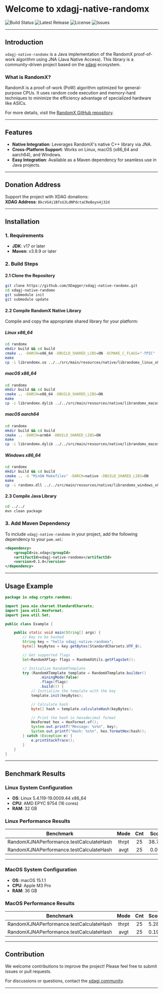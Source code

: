 # Welcome to xdagj-native-randomx

![Build Status](https://github.com/XDagger/xdagj-native-randomx/actions/workflows/maven.yml/badge.svg)
![Latest Release](https://img.shields.io/github/v/release/XDagger/xdagj-native-randomx)
![License](https://img.shields.io/github/license/XDagger/xdagj-native-randomx)
![Issues](https://img.shields.io/github/issues/XDagger/xdagj-native-randomx)

---

## Introduction

`xdagj-native-randomx` is a Java implementation of the RandomX proof-of-work algorithm using JNA (Java Native Access). This library is a community-driven project based on the [xdagj](https://github.com/XDagger/xdagj) ecosystem.

### **What is RandomX?**

RandomX is a proof-of-work (PoW) algorithm optimized for general-purpose CPUs. It uses random code execution and memory-hard techniques to minimize the efficiency advantage of specialized hardware like ASICs.

For more details, visit the [RandomX GitHub repository](https://github.com/tevador/RandomX).

---

## Features

- **Native Integration**: Leverages RandomX's native C++ library via JNA.
- **Cross-Platform Support**: Works on Linux, macOS (x86_64 and aarch64), and Windows.
- **Easy Integration**: Available as a Maven dependency for seamless use in Java projects.

---

## Donation Address

Support the project with XDAG donations:  
**XDAG Address**: `BkcVG4i1BfxUJLdNPdctaCReBoyn4j32d`

---

## Installation

### **1. Requirements**

- **JDK**: v17 or later
- **Maven**: v3.9.9 or later

### **2. Build Steps**

#### **2.1 Clone the Repository**
```bash
git clone https://github.com/XDagger/xdagj-native-randomx.git
cd xdagj-native-randomx
git submodule init
git submodule update
```

#### **2.2 Compile RandomX Native Library**

Compile and copy the appropriate shared library for your platform:

##### **Linux x86_64**
```bash
cd randomx
mkdir build && cd build
cmake .. -DARCH=x86_64 -DBUILD_SHARED_LIBS=ON -DCMAKE_C_FLAGS="-fPIC"
make
cp -i librandomx.so ../../src/main/resources/native/librandomx_linux_x86_64.so
```

##### **macOS x86_64**
```bash
cd randomx
mkdir build && cd build
cmake .. -DARCH=x86_64 -DBUILD_SHARED_LIBS=ON
make
cp -i librandomx.dylib ../../src/main/resources/native/librandomx_macos_x86_64.dylib
```

##### **macOS aarch64**
```bash
cd randomx
mkdir build && cd build
cmake .. -DARCH=arm64 -DBUILD_SHARED_LIBS=ON
make
cp -i librandomx.dylib ../../src/main/resources/native/librandomx_macos_aarch64.dylib
```

##### **Windows x86_64**
```bash
cd randomx
mkdir build && cd build
cmake .. -G "MinGW Makefiles" -DARCH=native -DBUILD_SHARED_LIBS=ON
make
cp -i randomx.dll ../../src/main/resources/native/librandomx_windows_x86_64.dll
```

#### **2.3 Compile Java Library**
```bash
cd ../../
mvn clean package
```

### **3. Add Maven Dependency**

To include `xdagj-native-randomx` in your project, add the following dependency to your `pom.xml`:

```xml
<dependency>
    <groupId>io.xdag</groupId>
    <artifactId>xdagj-native-randomx</artifactId>
    <version>0.1.8</version>
</dependency>
```

---

## Usage Example

```java
package io.xdag.crypto.randomx;

import java.nio.charset.StandardCharsets;
import java.util.HexFormat;
import java.util.Set;

public class Example {

    public static void main(String[] args) {
        // Key to be hashed
        String key = "hello xdagj-native-randomx";
        byte[] keyBytes = key.getBytes(StandardCharsets.UTF_8);

        // Get supported flags
        Set<RandomXFlag> flags = RandomXUtils.getFlagsSet();

        // Initialize RandomXTemplate
        try (RandomXTemplate template = RandomXTemplate.builder()
                .miningMode(false)
                .flags(flags)
                .build()) {
            // Initialize the template with the key
            template.init(keyBytes);

            // Calculate hash
            byte[] hash = template.calculateHash(keyBytes);

            // Print the hash in hexadecimal format
            HexFormat hex = HexFormat.of();
            System.out.printf("Message: %s%n", key);
            System.out.printf("Hash: %s%n", hex.formatHex(hash));
        } catch (Exception e) {
            e.printStackTrace();
        }
    }
}
```

---

## Benchmark Results

### Linux System Configuration
- **OS**: Linux 5.4.119-19.0009.44 x86_64
- **CPU**: AMD EPYC 9754 (16 cores)
- **RAM**: 32 GB

### Linux Performance Results
|           Benchmark            | Mode  | Cnt | Score   | Error  | Units |
|:------------------------------:|:-----:|:---:|:-------:|:------:|:-----:|
| RandomXJNAPerformance.testCalculateHash | thrpt | 25  | 38.793  | ±1.132 | ops/s |
| RandomXJNAPerformance.testCalculateHash | avgt  | 25  | 0.027   | ±0.001 | s/op  |

---

### MacOS System Configuration
- **OS**: macOS 15.1.1
- **CPU**: Apple M3 Pro
- **RAM**: 36 GB

### MacOS Performance Results
|           Benchmark            | Mode  | Cnt | Score   | Error  | Units |
|:------------------------------:|:-----:|:---:|:-------:|:------:|:-----:|
| RandomXJNAPerformance.testCalculateHash | thrpt | 25  | 5.281  | ±0.118 | ops/s |
| RandomXJNAPerformance.testCalculateHash | avgt  | 25  | 0.199   | ±0.006 | s/op  |

---

## Contribution

We welcome contributions to improve the project! Please feel free to submit issues or pull requests.

For discussions or questions, contact the [xdagj community](https://github.com/XDagger/xdagj).

---